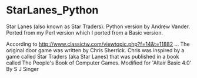 # StarLanes_Python
Star Lanes (also known as Star Traders).
Python version by Andrew Vander.
Ported from my Perl version which I ported from a Basic version.

According to http://www.classictw.com/viewtopic.php?f=14&t=11882 ...
The original door game was written by Chris Sherrick.
Chris was inspired by a game called Star Traders (aka Star Lanes) that was
published in a book called The People's Book of Computer Games.
Modified for 'Altair Basic 4.0' By S J Singer
